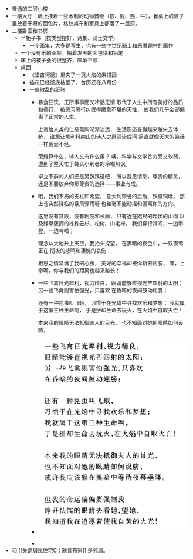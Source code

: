 - 普通的二层小楼
- 一楼大厅：墙上挂着一些木制的动物首级（狼、鹿、熊、牛），餐桌上的篮子里放着干瘪的面包片，格纹桌布和家具上都落了一层灰。
- 二楼卧室和书房
	- 半柜子书（按类型摆好，诗集、骑士文学）
		- 一个画集，大多是写生，也有一些中世纪骑士和恶魔题材的画作
	- 一个没有纸的画架，搁着发黑的面包块和铅笔
	- 床上的被子叠的很整齐，床单平顺
	- 桌面
		- 《堂吉诃德》里夹了一页火焰的素描画
		- 插花已经彻底枯萎了，台历还在八月份
		- 一些散乱的纸张
			- 暴食狂饮，无所事事而又冷酷无情
			  取代了人生中所有美好的品质和德行，
			  被恶习恶行纠缠得疲惫不堪的天性，
			  使我们几乎全部偏离了正常的人生。
			  
			  上帝给人类的仁慈熏陶渐渐淡远，
			  生活形态变得越来越失去体统，
			  谁想让埃利科纳山的诗人之泉涓流成河
			  简直就像天大的笑话一样荒诞不经。
			  
			  荣耀算什么，诗人又有什么用？
			  噢，科学与文学贫穷而又软弱，
			  遭到了整天忙于蝇头小利者的冷嘲热讽。
			  
			  卓立不群的人们还是另辟蹊径吧，
			  所以我恳请您，尊贵的精灵，
			  还是不要放弃你那尊贵的选择——事业有成。
			- 哦，我们不朽的支柱和希望，
			  意大利荣誉的后盾、铁壁铜墙，
			  那上苍突然降临的暴风骤雨呀
			  也丝毫不能动摇和偏离你的方向。
			  
			  这里没有宫殿，没有剧院和长廊，
			  只有近在咫尺的起伏的山岗
			  以及绿草簇拥的株株云杉、松树、山毛榉，
			  我们穿行其间，一边攀登，一边吟唱；
			  
			  理念从大地升上天空，我抬头探望，
			  在黑暗的夜色中，一双夜莺正在
			  彻夜的悲鸣和凄惋的哀伤……
			  
			  相思之情溢满了我的心房，
			  美好的幸福却被你斩去翅膀，
			  噢，上帝啊，你与我们的距离也越来越长！
			- 一些飞禽目光犀利，视力精良，
			  眼睛能够直视光芒四射的太阳；
			  另一些飞禽则害怕强光，只喜欢
			  在昏暗的夜间鼓动翅膀；
			  
			  还有一种昆虫叫飞蛾，
			  习惯于在光焰中寻找欢乐和梦想；
			  我就属于这第三种生命啊，
			  于是拼却生命去玩火，在火焰中自取灭亡！
			  
			  本来我的眼睛无法抵御夫人的目光，
			  也不知面对她的眼睛如何设防，
			- ![image.png](../assets/image_1632912389193_0.png)
			-
- 和 [[失踪居民住宅C：雅各布家]] 是邻居。
